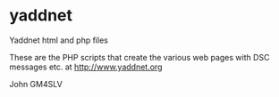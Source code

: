 # yaddnet
Yaddnet html and php files

These are the PHP scripts that create the various web pages
with DSC messages etc. at http://www.yaddnet.org


John
GM4SLV
